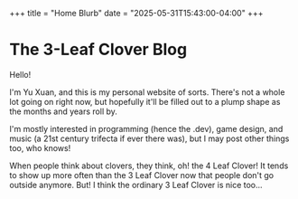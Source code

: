 +++
title = "Home Blurb"
date = "2025-05-31T15:43:00-04:00"
+++

# The 3-Leaf Clover Blog

Hello!

I'm Yu Xuan, and this is my personal website of sorts. There's not a whole lot going on right now, but hopefully it'll be filled out to a plump shape as the months and years roll by.

I'm mostly interested in programming (hence the .dev), game design, and music (a 21st century trifecta if ever there was), but I may post other things too, who knows!

When people think about clovers, they think, oh! the 4 Leaf Clover! It tends to show up more often than the 3 Leaf Clover now that people don't go outside anymore. But! I think the ordinary 3 Leaf Clover is nice too...